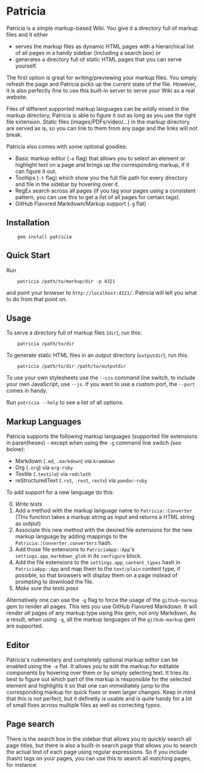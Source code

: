 # Patricia

Patricia is a simple markup-based Wiki. You give it a directory full of
markup files and it either

- serves the markup files as dynamic HTML pages with a hierarchical list of
  all pages in a handy sidebar (including a search box) or
- generates a directory full of static HTML pages that you can serve
  yourself.

The first option is great for writing/previewing your markup files. You
simply refresh the page and Patricia picks up the current state of the
file. However, it is also perfectly fine to use this built-in server to
serve your Wiki as a real website.

Files of different supported markup languages can be wildly mixed in the
markup directory, Patricia is able to figure it out as long as you use the
right file extension. Static files (images/PDFs/video/...) in the markup
directory are served as is, so you can link to them from any page and the
links will not break.

Patricia also comes with some optional goodies:
  
- Basic markup editor (`-e` flag) that allows you to select an element or
  highlight text on a page and brings up the corresponding markup, if it
  can figure it out.
- Tooltips (`-t` flag) which show you the full file path for every
  directory and file in the sidebar by hovering over it.
- RegEx search across all pages (if you tag your pages using a consistent
  pattern, you can use this to get a list of all pages for certain tags).
- GitHub Flavored Markdown/Markup support (`-g` flat)

## Installation

        gem install patricia

## Quick Start

Run

        patricia /path/to/markup/dir -p 4321

and point your browser to `http://localhost:4321/`. Patricia will tell you
what to do from that point on.

## Usage

To serve a directory full of markup files (`dir`), run this:

        patricia /path/to/dir

To generate static HTML files in an output directory (`outputdir`), run
this:

        patricia /path/to/dir /path/to/outputdir

To use your own stylesheets use the `--css` command line switch, to include
your own JavaScript, use `--js`. If you want to use a custom port, the
`--port` comes in handy.

Run `patricia --help` to see a list of all options.

## Markup Languages

Patricia supports the following markup languages (supported file
extensions in parentheses) - except when using the `-g` command line
switch *(see below)*:

- Markdown (`.md`, `.markdown`) via `kramdown`
- Org (`.org`) via `org-ruby`
- Textile (`.textile`) via `redcloth`
- reStructuredText (`.rst`, `.rest`, `restx`) via `pandoc-ruby`

To add support for a new language do this:

0. *Write tests*
1. Add a method with the markup language name to `Patricia::Converter`
   (This function takes a markup string as input and returns a HTML string
   as output)
2. Associate this new method with the desired file extensions for the new
   markup language by adding mappings to the
   `Patricia::Converter.converters` hash.
3. Add those file extensions to `PatriciaApp::App`'s
   `settings.app_markdown_glob` in its `configure` block.
4. Add the file extensions to the `settings.app_content_types` hash in
   `PatriciaApp::App` and map them to the `text/plain` content type, if
   possible, so that browsers will display them on a page instead of
   prompting to download the file.
5. *Make sure the tests pass*

Alternatively one can use the `-g` flag to force the usage of the
`github-markup` gem to render all pages. This lets you use GitHub Flavored
Markdown. It will render *all* pages of any markup type using this gem, not
only Markdown. As a result, when using `-g`, all the markup languages of
the `github-markup` gem are supported.

## Editor

Patricia's rudimentary and completely optional markup editor can
be enabled using the `-e` flat. It allows you to edit the markup for
editable components by hovering over them or by simply selecting text. It
tries its best to figure out which part of the markup is responsible for
the selected element and highlights it so that one can immediately jump to
the corresponding markup for quick fixes or even larger changes. Keep in
mind that this is not perfect, but it definetly is usable and is quite
handy for a lot of small fixes across multiple files as well as correcting
typos.

## Page search

There is the search box in the sidebar that allows you to quickly search
all page titles, but there is also a buillt-in search page that allows you
to search the actual text of each page using regular expressions. So if you
include (hash) tags on your pages, you can use this to search all matching
pages, for instance.
